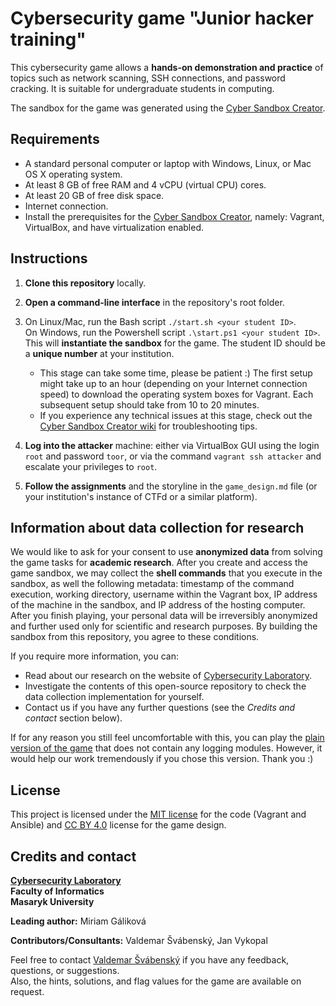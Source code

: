 # Cybersecurity game "Junior hacker training"

This cybersecurity game allows a **hands-on demonstration and practice** of topics such as network scanning, SSH connections, and password cracking. It is suitable for undergraduate students in computing.

The sandbox for the game was generated using the [Cyber Sandbox Creator](https://gitlab.ics.muni.cz/muni-kypo-csc/cyber-sandbox-creator).

## Requirements

* A standard personal computer or laptop with Windows, Linux, or Mac OS X operating system.
* At least 8 GB of free RAM and 4 vCPU (virtual CPU) cores.
* At least 20 GB of free disk space.
* Internet connection.
* Install the prerequisites for the [Cyber Sandbox Creator](https://gitlab.ics.muni.cz/muni-kypo-csc/cyber-sandbox-creator/-/wikis/Installation), namely: Vagrant, VirtualBox, and have virtualization enabled.

## Instructions

1. **Clone this repository** locally.

2. **Open a command-line interface** in the repository's root folder.

3. On Linux/Mac, run the Bash script `./start.sh <your student ID>`.\
   On Windows, run the Powershell script `.\start.ps1 <your student ID>`.\
   This will **instantiate the sandbox** for the game. The student ID should be a **unique number** at your institution.
	* This stage can take some time, please be patient :) The first setup might take up to an hour (depending on your Internet connection speed) to download the operating system boxes for Vagrant. Each subsequent setup should take from 10 to 20 minutes.
	* If you experience any technical issues at this stage, check out the [Cyber Sandbox Creator wiki](https://gitlab.ics.muni.cz/muni-kypo-csc/cyber-sandbox-creator/-/wikis/Known-Issues) for troubleshooting tips.


4. **Log into the attacker** machine: either via VirtualBox GUI using the login `root` and password `toor`, or via the command `vagrant ssh attacker` and escalate your privileges to `root`.

5. **Follow the assignments** and the storyline in the `game_design.md` file (or your institution's instance of CTFd or a similar platform).

## Information about data collection for research

We would like to ask for your consent to use **anonymized data** from solving the game tasks for **academic research**. After you create and access the game sandbox, we may collect the **shell commands** that you execute in the sandbox, as well the following metadata: timestamp of the command execution, working directory, username within the Vagrant box, IP address of the machine in the sandbox, and IP address of the hosting computer. After you finish playing, your personal data will be irreversibly anonymized and further used only for scientific and research purposes. By building the sandbox from this repository, you agree to these conditions.

If you require more information, you can:
* Read about our research on the website of [Cybersecurity Laboratory](https://kypo.fi.muni.cz).
* Investigate the contents of this open-source repository to check the data collection implementation for yourself.
* Contact us if you have any further questions (see the *Credits and contact* section below).

If for any reason you still feel uncomfortable with this, you can play the [plain version of the game](https://gitlab.ics.muni.cz/muni-kypo-trainings/games/junior-hacker/-/tree/version-without-command-logging) that does not contain any logging modules. However, it would help our work tremendously if you chose this version. Thank you :)

## License

This project is licensed under the [MIT license](LICENSE) for the code (Vagrant and Ansible) and [CC BY 4.0](https://creativecommons.org/licenses/by/4.0) license for the game design.

## Credits and contact

**[Cybersecurity Laboratory](https://kypo.fi.muni.cz)**\
**Faculty of Informatics**\
**Masaryk University**

**Leading author:** Miriam Gáliková

**Contributors/Consultants:** Valdemar Švábenský, Jan Vykopal

Feel free to contact [Valdemar Švábenský](mailto:svabensky@ics.muni.cz?subject=Junior%20Hacker%20Cybersecurity%20Game) if you have any feedback, questions, or suggestions.\
Also, the hints, solutions, and flag values for the game are available on request.
